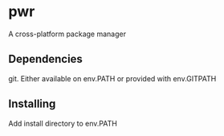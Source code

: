 # pwr
A cross-platform package manager

## Dependencies

git. Either available on env.PATH or provided with env.GITPATH

## Installing

Add install directory to env.PATH